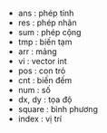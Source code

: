 * ans : phép tính
* res : phép nhân
* sum : phép cộng
* tmp : biến tạm
* arr : mảng
* vi : vector int
* pos : con trỏ
* cnt : biến đếm
* num : số
* dx, dy : tọa độ
* square : bình phương
* index : vị trí
